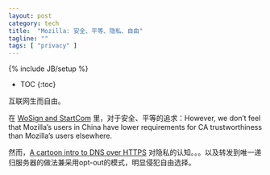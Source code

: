 ```yaml
---
layout: post
category: tech
title:  "Mozilla: 安全、平等、隐私、自由"
tagline: ""
tags: [ "privacy" ] 
---
```

{% include JB/setup %}

* TOC
{:toc}

互联网生而自由。

在 [WoSign and StartCom](https://docs.google.com/document/d/1C6BlmbeQfn4a9zydVi2UvjBGv6szuSB4sMYUcVrR8vQ/edit) 里，对于安全、平等的追求：However, we don’t feel that Mozilla’s users in China have lower requirements for CA trustworthiness than Mozilla’s users elsewhere.

然而，[A cartoon intro to DNS over HTTPS](https://hacks.mozilla.org/2018/05/a-cartoon-intro-to-dns-over-https/) 对隐私的认知。。。以及转发到唯一递归服务器的做法兼采用opt-out的模式，明显侵犯自由选择。
